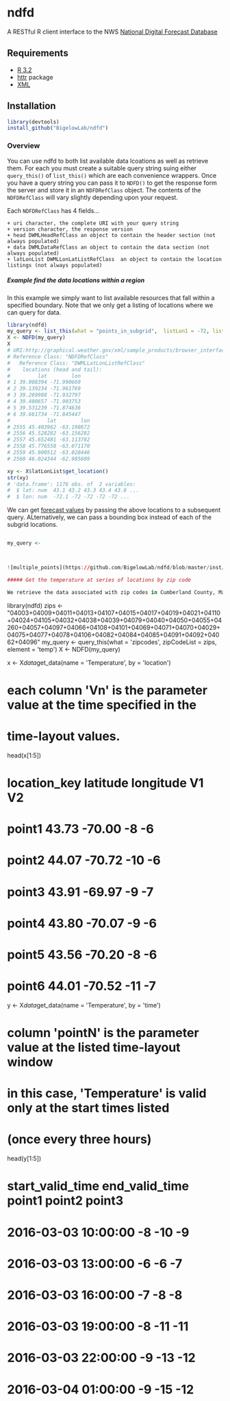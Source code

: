 # ndfd
A RESTful R client interface to the NWS [National Digital Forecast Database](http://graphical.weather.gov/xml/rest.php)

## Requirements
+ [R 3.2](https://www.r-project.org/)
+ [httr](https://cran.r-project.org/web/packages/httr/index.html) package
+ [XML](https://cran.r-project.org/web/packages/XML/index.html)

## Installation
```R
library(devtools)
install_github("BigelowLab/ndfd")
```

### Overview

You can use ndfd to both list available data lcoations as well as retrieve them. For each you must create a suitable query string suing either `query_this()` of `list_this()` which are each convenience wrappers.  Once you have a query string you can pass it to `NDFD()` to get the response form the server and store it in an `NDFDRefClass` object.  The contents of the `NDFDRefClass` will vary slightly depending upon your request.

Each `NDFDRefClass` has 4 fields...

    + uri character, the complete URI with your query string
    + version character, the response version
    + head DWMLHeadRefClass an object to contain the header section (not always populated)
    + data DWMLDataRefClass an object to contain the data section (not always populated)
    + latLonList DWMLLonLatListRefClass  an object to contain the location listings (not always populated)
   

##### Example find the data locations within a region

In this example we simply want to list available resources that fall within a specified boundary.  Note that we only get a listing of locations where we can query for data.

```R
library(ndfd)
my_query <- list_this(what = "points_in_subgrid",  listLon1 = -72, listLon2 = -63, listLat1 = 39, listLat2 = 46)
X <- NDFD(my_query)
X
# URI:http://graphical.weather.gov/xml/sample_products/browser_interface/ndfdXMLclient.php?listLon1=-72.0000&listLon2=-63.0000&listLat1=39.0000&listLat2=46.0000&resolutionList=20.0000
# Reference Class: "NDFDRefClass"
#   Reference Class: "DWMLLatLonListRefClass"
#    locations (head and tail):
#         lat        lon
# 1 39.008394 -71.990669
# 2 39.139234 -71.961769
# 3 39.269988 -71.932797
# 4 39.400657 -71.903753
# 5 39.531239 -71.874636
# 6 39.661734 -71.845447
#            lat        lon
# 2555 45.403962 -63.198672
# 2556 45.528282 -63.156282
# 2557 45.652481 -63.113782
# 2558 45.776558 -63.071170
# 2559 45.900512 -63.028446
# 2560 46.024344 -62.985609

xy <- X$latLonList$get_location()
str(xy)
# 'data.frame':	1176 obs. of  2 variables:
#  $ lat: num  43.1 43.2 43.3 43.4 43.6 ...
#  $ lon: num  -72.1 -72 -72 -72 -72 ...
```

We can get [forecast values](http://graphical.weather.gov/xml/docs/elementInputNames.php) by passing the above locations to a subsequent query.  ALternatively, we can pass a bounding box instead of each of the subgrid locations.

```R

my_query <- 



![multiple_points](https://github.com/BigelowLab/ndfd/blob/master/inst/images/multiple_points.png)

##### Get the temperature at series of locations by zip code

We retrieve the data associated with zip codes in Cumberland County, Maine.
```
library(ndfd)
zips <- "04003+04009+04011+04013+04107+04015+04017+04019+04021+04110+04024+04105+04032+04038+04039+04079+04040+04050+04055+04260+04057+04097+04066+04108+04101+04069+04071+04070+04029+04075+04077+04078+04106+04082+04084+04085+04091+04092+04062+04096"
my_query <- query_this(what = 'zipcodes', zipCodeList = zips, element = 'temp')
X <- NDFD(my_query)

x <- X$data$get_data(name = 'Temperature', by = 'location')

# each column 'Vn' is the parameter value at the time specified in the 
# time-layout values.  
head(x[1:5])
# location_key latitude longitude  V1 V2
#       point1    43.73    -70.00  -8 -6
#       point2    44.07    -70.72 -10 -6
#       point3    43.91    -69.97  -9 -7
#       point4    43.80    -70.07  -9 -6
#       point5    43.56    -70.20  -8 -6
#       point6    44.01    -70.52 -11 -7

y <- X$data$get_data(name = 'Temperature', by = 'time')

# column 'pointN' is the parameter value at the listed time-layout window
# in this case, 'Temperature' is valid only at the start times listed 
# (once every three hours) 
head(y[1:5])
#    start_valid_time end_valid_time point1 point2 point3
# 2016-03-03 10:00:00           <NA>     -8    -10     -9
# 2016-03-03 13:00:00           <NA>     -6     -6     -7
# 2016-03-03 16:00:00           <NA>     -7     -8     -8
# 2016-03-03 19:00:00           <NA>     -8    -11    -11
# 2016-03-03 22:00:00           <NA>     -9    -13    -12
# 2016-03-04 01:00:00           <NA>     -9    -15    -12
```

